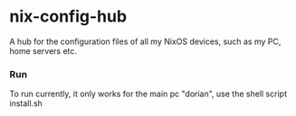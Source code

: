 # nix-config-hub
A hub for the configuration files of all my NixOS devices, such as my PC, home servers etc.


### Run
To run currently, it only works for the main pc "dorian", use the shell script install.sh